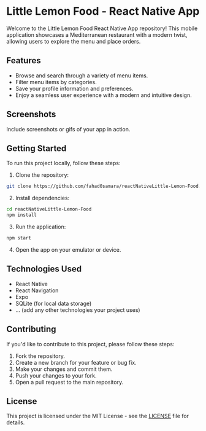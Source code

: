 # Little Lemon Food - React Native App




Welcome to the Little Lemon Food React Native App repository! This mobile application showcases a Mediterranean restaurant with a modern twist, allowing users to explore the menu and place orders.

## Features

- Browse and search through a variety of menu items.
- Filter menu items by categories.
- Save your profile information and preferences.
- Enjoy a seamless user experience with a modern and intuitive design.

## Screenshots

Include screenshots or gifs of your app in action.

## Getting Started

To run this project locally, follow these steps:

1. Clone the repository:

```bash
git clone https://github.com/fahad0samara/reactNativeLittle-Lemon-Food.git
```

2. Install dependencies:

```bash
cd reactNativeLittle-Lemon-Food
npm install
```

3. Run the application:

```bash
npm start
```

4. Open the app on your emulator or device.

## Technologies Used

- React Native
- React Navigation
- Expo
- SQLite (for local data storage)
- ... (add any other technologies your project uses)

## Contributing

If you'd like to contribute to this project, please follow these steps:

1. Fork the repository.
2. Create a new branch for your feature or bug fix.
3. Make your changes and commit them.
4. Push your changes to your fork.
5. Open a pull request to the main repository.

## License

This project is licensed under the MIT License - see the [LICENSE](LICENSE) file for details.


